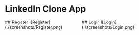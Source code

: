 # LinkedIn Clone App

<div style="display: flex; justify-content: space-between; align-items: center;">
    <div style="flex: 1;">
        ## Register
        ![Register](./screenshots/Register.png)
    </div>
    <div style="flex: 1;">
        ## Login
        ![Login](./screenshots/Login.png)
    </div>
</div>
